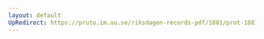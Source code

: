 ```yaml
---
layout: default
UpRedirect: https://pruto.im.uu.se/riksdagen-records-pdf/1881/prot-1881--ak--006.pdf
---
```

